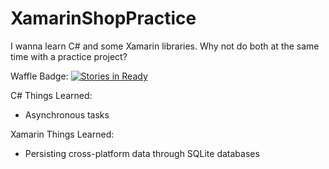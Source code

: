 # XamarinShopPractice
I wanna learn C# and some Xamarin libraries. Why not do both at the same time with a practice project?

Waffle Badge: [![Stories in Ready](https://badge.waffle.io/xavierliancw/XamarinShopPractice.png?label=ready&title=Ready)](http://waffle.io/xavierliancw/XamarinShopPractice)

C# Things Learned:
- Asynchronous tasks

Xamarin Things Learned:
- Persisting cross-platform data through SQLite databases
